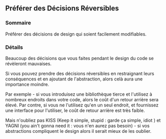 ## Préférer des Décisions Réversibles 

### Sommaire

Préférer des décisions de design qui soient facilement modifiables.

### Détails

Beaucoup des décisions que vous faites pendant le design du code se révèleront mauvaises.

Si vous pouvez prendre des décisions réversibles en restraignant leurs conséquences et en ajoutant de l'abstraction, alors celà aura une importance moindre.

Par exemple - si vous introduisez une bibliothèque tierce et l'utilisez à nombreux endroits dans votre code, alors le coût d'un retour arrière sera élevé. Par contre, si vous ne l'utilisez qu'en un seul endroit, et fournissez une interface pour l'utiliser, le coût de retour arrière est très faible.

Mais n'oubliez pas KISS (Keep it simple, stupid : garde ça simple, idiot ) et YAGNI (you ain't gonna need it : vous n'en aurez pas besoin) - si vos abstractions compliquent le design alors il serait mieux de les oublier.
